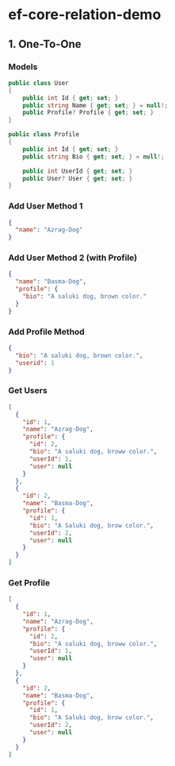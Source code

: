 # ef-core-relation-demo
## 1. One-To-One
### Models
``` csharp
public class User
{
    public int Id { get; set; }
    public string Name { get; set; } = null!;
    public Profile? Profile { get; set; }
}

public class Profile
{
    public int Id { get; set; }
    public string Bio { get; set; } = null!;

    public int UserId { get; set; }
    public User? User { get; set; }
}
```
### Add User Method 1
``` json
{
  "name": "Azrag-Dog"
}
```
### Add User Method 2 (with Profile)
``` json
{
  "name": "Basma-Dog",
  "profile": {
    "bio": "A saluki dog, brown color."    
  }
}
```
### Add Profile Method
``` json
{
  "bio": "A saluki dog, brown color.",
  "userid": 1
}
```
### Get Users
``` json
[
  {
    "id": 1,
    "name": "Azrag-Dog",
    "profile": {
      "id": 2,
      "bio": "A saluki dog, broww color.",
      "userId": 1,
      "user": null
    }
  },
  {
    "id": 2,
    "name": "Basma-Dog",
    "profile": {
      "id": 1,
      "bio": "A Saluki dog, brow color.",
      "userId": 2,
      "user": null
    }
  }
]
```
### Get Profile
``` json
[
  {
    "id": 1,
    "name": "Azrag-Dog",
    "profile": {
      "id": 2,
      "bio": "A saluki dog, broww color.",
      "userId": 1,
      "user": null
    }
  },
  {
    "id": 2,
    "name": "Basma-Dog",
    "profile": {
      "id": 1,
      "bio": "A Saluki dog, brow color.",
      "userId": 2,
      "user": null
    }
  }
]
```


